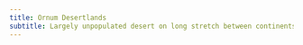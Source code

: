 ```yaml
---
title: Ornum Desertlands
subtitle: Largely unpopulated desert on long stretch between continents
---
```

